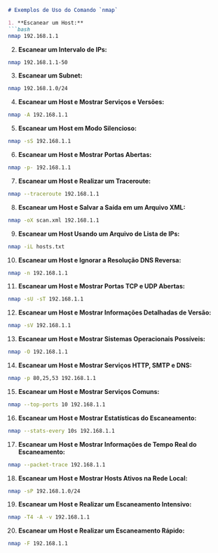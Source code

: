 ```markdown
# Exemplos de Uso do Comando `nmap`

1. **Escanear um Host:**
```bash
nmap 192.168.1.1
```

2. **Escanear um Intervalo de IPs:**
```bash
nmap 192.168.1.1-50
```

3. **Escanear um Subnet:**
```bash
nmap 192.168.1.0/24
```

4. **Escanear um Host e Mostrar Serviços e Versões:**
```bash
nmap -A 192.168.1.1
```

5. **Escanear um Host em Modo Silencioso:**
```bash
nmap -sS 192.168.1.1
```

6. **Escanear um Host e Mostrar Portas Abertas:**
```bash
nmap -p- 192.168.1.1
```

7. **Escanear um Host e Realizar um Traceroute:**
```bash
nmap --traceroute 192.168.1.1
```

8. **Escanear um Host e Salvar a Saída em um Arquivo XML:**
```bash
nmap -oX scan.xml 192.168.1.1
```

9. **Escanear um Host Usando um Arquivo de Lista de IPs:**
```bash
nmap -iL hosts.txt
```

10. **Escanear um Host e Ignorar a Resolução DNS Reversa:**
```bash
nmap -n 192.168.1.1
```

11. **Escanear um Host e Mostrar Portas TCP e UDP Abertas:**
```bash
nmap -sU -sT 192.168.1.1
```

12. **Escanear um Host e Mostrar Informações Detalhadas de Versão:**
```bash
nmap -sV 192.168.1.1
```

13. **Escanear um Host e Mostrar Sistemas Operacionais Possíveis:**
```bash
nmap -O 192.168.1.1
```

14. **Escanear um Host e Mostrar Serviços HTTP, SMTP e DNS:**
```bash
nmap -p 80,25,53 192.168.1.1
```

15. **Escanear um Host e Mostrar Serviços Comuns:**
```bash
nmap --top-ports 10 192.168.1.1
```

16. **Escanear um Host e Mostrar Estatísticas do Escaneamento:**
```bash
nmap --stats-every 10s 192.168.1.1
```

17. **Escanear um Host e Mostrar Informações de Tempo Real do Escaneamento:**
```bash
nmap --packet-trace 192.168.1.1
```

18. **Escanear um Host e Mostrar Hosts Ativos na Rede Local:**
```bash
nmap -sP 192.168.1.0/24
```

19. **Escanear um Host e Realizar um Escaneamento Intensivo:**
```bash
nmap -T4 -A -v 192.168.1.1
```

20. **Escanear um Host e Realizar um Escaneamento Rápido:**
```bash
nmap -F 192.168.1.1
```
